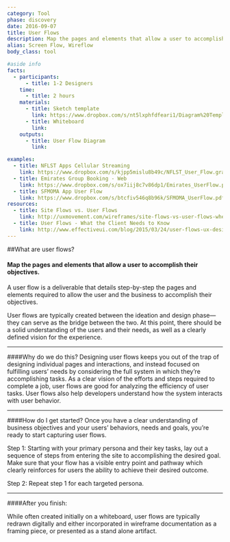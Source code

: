 ```yaml
---
category: Tool
phase: discovery
date: 2016-09-07
title: User Flows
description: Map the pages and elements that allow a user to accomplish their objectives.
alias: Screen Flow, Wireflow
body_class: tool

#aside info
facts:
  - participants:
      - title: 1-2 Designers
    time:
      - title: 2 hours
    materials:
      - title: Sketch template
        link: https://www.dropbox.com/s/nt5lxphfdfeari1/Diagram%20Template.sketch?dl=0
      - title: Whiteboard
        link:
    outputs:
      - title: User Flow Diagram
        link:

examples:
  - title: NFLST Apps Cellular Streaming
    link: https://www.dropbox.com/s/kjpp5mislu8b49c/NFLST_User_Flow.graffle?dl=0
  - title: Emirates Group Booking - Web
    link: https://www.dropbox.com/s/ox7iij8c7v86dp1/Emirates_UserFlow.pdf?dl=0
  - title: SFMOMA App User Flow
    link: https://www.dropbox.com/s/btcfiv546q8b96k/SFMOMA_UserFlow.pdf?dl=0   
resources:
  - title: Site Flows vs. User Flows
    link: http://uxmovement.com/wireframes/site-flows-vs-user-flows-when-to-use-which/     
  - title: User Flows - What the Client Needs to Know
    link: http://www.effectiveui.com/blog/2015/03/24/user-flows-ux-design-clients-need-know/  
---
```




##What are user flows?
<h4 class="description">Map the pages and elements that allow a user to accomplish their objectives.</h4>

A user flow is a deliverable that details step-by-step the pages and elements required to allow the user and the business to accomplish their objectives.

User flows are typically created between the ideation and design phase—they can serve as the bridge between the two. At this point, there should be a solid understanding of the users and their needs, as well as a clearly defined vision for the experience.

<hr />

####Why do we do this?
Designing user flows keeps you out of the trap of designing individual pages and interactions, and instead focused on fulfilling users’ needs by considering the full system in which they’re accomplishing tasks. As a clear vision of the efforts and steps required to complete a job, user flows are good for analyzing the efficiency of user tasks. User flows also help developers understand how the system interacts with user behavior.

<hr />

####How do I get started?
Once you have a clear understanding of business objectives and your users’ behaviors, needs and goals, you’re ready to start capturing user flows.

Step 1: Starting with your primary persona and their key tasks, lay out a sequence of steps from entering the site to accomplishing the desired goal.
Make sure that your flow has a visible entry point and pathway which clearly reinforces for users the ability to achieve their desired outcome.

Step 2: Repeat step 1 for each targeted persona.

<hr />

####After you finish:

While often created initially on a whiteboard, user flows are typically redrawn digitally and either incorporated in wireframe documentation as a framing piece, or presented as a stand alone artifact.
